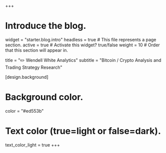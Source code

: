 +++
# Introduce the blog.
widget = "starter.blog.intro"
headless = true  # This file represents a page section.
active = true  # Activate this widget? true/false
weight = 10  # Order that this section will appear in.

title = "✏️ Wendell White Analytics"
subtitle = "Bitcoin / Crypto Analysis and Trading Strategy Research"

[design.background]
  # Background color.
  color = "#ed553b"

  # Text color (true=light or false=dark).
  text_color_light = true
+++
